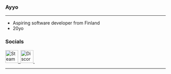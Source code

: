 ### Ayyo
---

* Aspiring software developer from Finland
* 20yo


### Socials
<a href="https://steamcommunity.com/profiles/76561198111869172/">
 <img src="https://github.com/gauravghongde/social-icons/blob/master/SVG/Color/Steam.svg" title="Steam" alt="Steam" width="40" height="40"/>&nbsp;
<a href="https://discordapp.com/users/418429953059586049">
<img src="https://github.com/gauravghongde/social-icons/blob/master/SVG/Color/Discord.svg" title="Discord" alt="Discord" width="40" height="40"/>&nbsp;


---


<!--
**WalmartWarchief/WalmartWarchief** is a ✨ _special_ ✨ repository because its `README.md` (this file) appears on your GitHub profile.

Bruh

